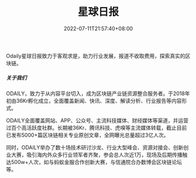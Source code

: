 ﻿---
weight: 
title: "星球日报"
description: "Odaily星球日报致力于客观求是，助力行业发展，报道不收取费用，探索真实的区块链。"
date: 2022-07-11T21:57:40+08:00
lastmod: 2022-07-11T16:45:40+08:00
draft: false
authors: ["yangsi"]
featuredImage: "xingqiuribao.png"
link: "https://www.odaily.news/    https://www.odaily.news/aboutus?us"
tags: ["元宇宙资讯","星球日报"]
categories: ["navigation"]
navigation: ["元宇宙资讯"]
lightgallery: true
toc: true
pinned: false
recommend: false
recommend1: false
---
Odaily星球日报致力于客观求是，助力行业发展，报道不收取费用，探索真实的区块链。

##### 关于我们

ODAILY，致力于从内容平台切入，成为区块链产业链资源整合服务者。于2018年初由36Kr孵化成立，全面覆盖新闻、快讯、深度、解读分析、行业报告等内容形式。

ODAILY全面覆盖网站、APP、公众号、主流科技媒体、财经媒体等渠道，并运营过百个高活跃度社群。长期被36Kr、腾讯科技、虎嗅等主流媒体转载，截止目前已发布5000+篇区块链相关专业原创文章，全网曝光总量超过3亿人次。

同时，ODAILY举办了数十场技术研讨沙龙、行业大型峰会、资源对接会、创新创业大赛，吸引海内外众多行业领军者齐聚，参会总人次近1万，现场及后期传播触达500w+人次，如与蚂蚁金服合作创新大赛，与信通院合办数博会区块链论坛等。